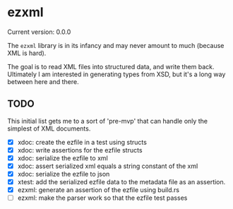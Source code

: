 # ezxml

Current version: 0.0.0


The `ezxml` library is in its infancy and may never amount to much (because XML is hard).

The goal is to read XML files into structured data, and write them back.
Ultimately I am interested in generating types from XSD, but it's a long way between here and there.

## TODO

This initial list gets me to a sort of 'pre-mvp' that can handle only the simplest of XML documents.

 * [x] xdoc: create the ezfile in a test using structs
 * [x] xdoc: write assertions for the ezfile structs
 * [x] xdoc: serialize the ezfile to xml
 * [x] xdoc: assert serialized xml equals a string constant of the xml
 * [x] xdoc: serialize the ezfile to json
 * [x] xtest: add the serialized ezfile data to the metadata file as an assertion.
 * [x] ezxml: generate an assertion of the ezfile using build.rs
 * [ ] ezxml: make the parser work so that the ezfile test passes